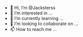 - 👋 Hi, I’m @Jacksterss
- 👀 I’m interested in ...
- 🌱 I’m currently learning ...
- 💞️ I’m looking to collaborate on ...
- 📫 How to reach me ...

<!---
Jacksterss/Jacksterss is a ✨ special ✨ repository because its `README.md` (this file) appears on your GitHub profile.
You can click the Preview link to take a look at your changes.
--->
